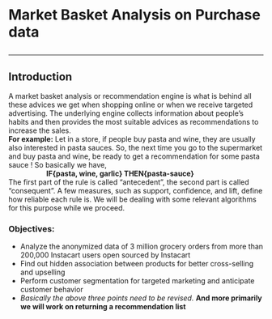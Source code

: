 # Market Basket Analysis on Purchase data <hr>
## Introduction
A market basket analysis or recommendation engine is what is behind all these advices we get when shopping
online or when we receive targeted advertising. The underlying engine collects information about people’s habits
and then provides the most suitable advices as recommendations to increase the sales.\
**For example:** Let in a store, if people buy pasta and wine, they are usually also interested in pasta sauces. So, the next
time you go to the supermarket and buy pasta and wine, be ready to get a recommendation for some pasta sauce !
So basically we have,<br> &nbsp;&nbsp;&nbsp;&nbsp;&nbsp;&nbsp;&nbsp;&nbsp;&nbsp;&nbsp;&nbsp;&nbsp;&nbsp;&nbsp;&nbsp;&nbsp;&nbsp;&nbsp; **IF{pasta, wine, garlic} THEN{pasta-sauce}** <br>
The first part of the rule is called “antecedent”, the second part is called “consequent”. A few measures, such as
support, confidence, and lift, define how reliable each rule is. We will be dealing with some relevant algorithms for this purpose while we proceed. 

### Objectives: 
- Analyze the anonymized data of 3 million grocery orders from more than 200,000 Instacart users open sourced by Instacart
- Find out hidden association between products for better cross-selling and upselling
- Perform customer segmentation for targeted marketing and anticipate customer behavior
- *Basically the above three points need to be revised.* **And more primarily we will work on returning a recommendation list**
